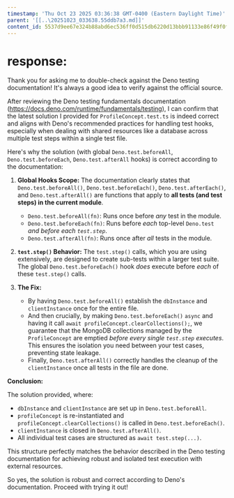 ```yaml
---
timestamp: 'Thu Oct 23 2025 03:36:38 GMT-0400 (Eastern Daylight Time)'
parent: '[[..\20251023_033638.55ddb7a3.md]]'
content_id: 5537d9ee67e324b88abd6ec536ff0d515db6220d13bbb91133e86f49f0f6de9e
---
```


# response:

Thank you for asking me to double-check against the Deno testing documentation! It's always a good idea to verify against the official source.

After reviewing the Deno testing fundamentals documentation (https://docs.deno.com/runtime/fundamentals/testing), I can confirm that the latest solution I provided for `ProfileConcept.test.ts` is indeed correct and aligns with Deno's recommended practices for handling test hooks, especially when dealing with shared resources like a database across multiple test steps within a single test file.

Here's why the solution (with global `Deno.test.beforeAll`, `Deno.test.beforeEach`, `Deno.test.afterAll` hooks) is correct according to the documentation:

1. **Global Hooks Scope:** The documentation clearly states that `Deno.test.beforeAll()`, `Deno.test.beforeEach()`, `Deno.test.afterEach()`, and `Deno.test.afterAll()` are functions that apply to **all tests (and test steps) in the current module**.
   * `Deno.test.beforeAll(fn)`: Runs once before *any* test in the module.
   * `Deno.test.beforeEach(fn)`: Runs before *each* top-level `Deno.test` *and before each `test.step`*.
   * `Deno.test.afterAll(fn)`: Runs once after *all* tests in the module.

2. **`test.step()` Behavior:** The `test.step()` calls, which you are using extensively, are designed to create sub-tests within a larger test suite. The global `Deno.test.beforeEach()` hook *does* execute before *each* of these `test.step()` calls.

3. **The Fix:**
   * By having `Deno.test.beforeAll()` establish the `dbInstance` and `clientInstance` once for the entire file.
   * And then crucially, by making `Deno.test.beforeEach()` `async` and having it call `await profileConcept.clearCollections();`, we guarantee that the MongoDB collections managed by the `ProfileConcept` are emptied *before every single `test.step` executes*. This ensures the isolation you need between your test cases, preventing state leakage.
   * Finally, `Deno.test.afterAll()` correctly handles the cleanup of the `clientInstance` once all tests in the file are done.

**Conclusion:**

The solution provided, where:

* `dbInstance` and `clientInstance` are set up in `Deno.test.beforeAll`.
* `profileConcept` is re-instantiated and `profileConcept.clearCollections()` is called in `Deno.test.beforeEach()`.
* `clientInstance` is closed in `Deno.test.afterAll()`.
* All individual test cases are structured as `await test.step(...)`.

This structure perfectly matches the behavior described in the Deno testing documentation for achieving robust and isolated test execution with external resources.

So yes, the solution is robust and correct according to Deno's documentation. Proceed with trying it out!
